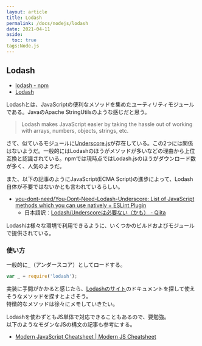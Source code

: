 ```yaml
---
layout: article
title: Lodash
permalink: /docs/nodejs/lodash
date: 2021-04-11
aside:
  toc: true
tags:Node.js
---
```


## Lodash

- [lodash - npm](https://www.npmjs.com/package/lodash)
- [Lodash](https://lodash.com/)

Lodashとは、JavaScriptの便利なメソッドを集めたユーティリティモジュールである。JavaのApache StringUtilsのような感じだと思う。

> Lodash makes JavaScript easier by taking the hassle out of working with arrays, numbers, objects, strings, etc.

さて、似ているモジュールに[Underscore.js](https://underscorejs.org/)が存在している。この2つには関係はないようだ。一般的にはLodashのほうがメソッドが多いなどの理由から上位互換と認識されている。npmでは現時点ではLodash.jsのほうがダウンロード数が多く、人気のようだ。

また、以下の記事のようにJavaScript(ECMA Script)の進歩によって、Lodash自体が不要ではないかとも言われているらしい。

- [you-dont-need/You-Dont-Need-Lodash-Underscore: List of JavaScript methods which you can use natively + ESLint Plugin](https://github.com/you-dont-need/You-Dont-Need-Lodash-Underscore)
    - 日本語訳：[Lodash/Underscoreは必要ない（かも） - Qiita](https://qiita.com/ossan-engineer/items/ad5313d84da82c6ac421)

Lodashは様々な環境で利用できるように、いくつかのビルドおよびモジュールで提供されている。

### 使い方

一般的に`_`（アンダースコア）としてロードする。

```js
var _ = require('lodash');
```

実装に手間がかかると感じたら、[Lodashのサイト](https://lodash.com/)のドキュメントを探して使えそうなメソッドを探すとよさそう。  
特徴的なメソッドは徐々にメモしていきたい。

Lodashを使わずともJS単体で対応できることもあるので、要勉強。  
以下のようなモダンなJSの構文の記事も参考にする。

- [Modern JavaScript Cheatsheet | Modern JS Cheatsheet](https://mbeaudru.github.io/modern-js-cheatsheet/)
